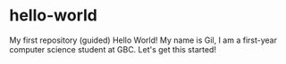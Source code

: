 # hello-world
My first repository (guided)
Hello World! My name is Gil, I am a first-year computer science student at GBC. Let's get this started!
